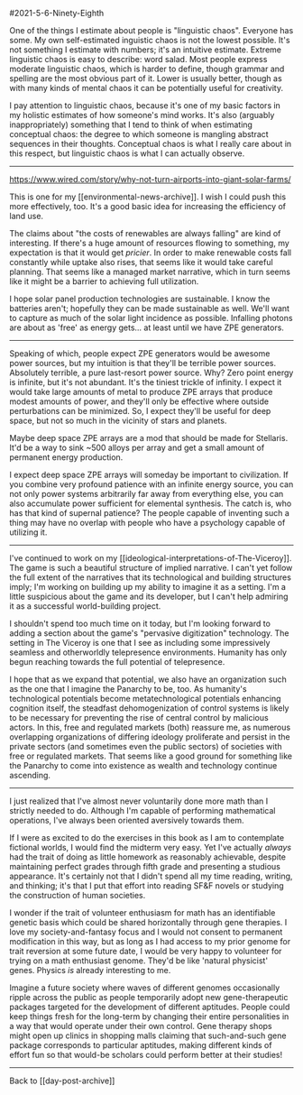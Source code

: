 #2021-5-6-Ninety-Eighth

One of the things I estimate about people is "linguistic chaos".  Everyone has some.  My own self-estimated inguistic chaos is not the lowest possible.  It's not something I estimate with numbers; it's an intuitive estimate.  Extreme linguistic chaos is easy to describe: word salad.  Most people express moderate linguistic chaos, which is harder to define, though grammar and spelling are the most obvious part of it.  Lower is usually better, though as with many kinds of mental chaos it can be potentially useful for creativity.

I pay attention to linguistic chaos, because it's one of my basic factors in my holistic estimates of how someone's mind works.  It's also (arguably inappropriately) something that I tend to think of when estimating conceptual chaos: the degree to which someone is mangling abstract sequences in their thoughts.  Conceptual chaos is what I really care about in this respect, but linguistic chaos is what I can actually observe.

---
https://www.wired.com/story/why-not-turn-airports-into-giant-solar-farms/

This is one for my [[environmental-news-archive]].  I wish I could push this more effectively, too.  It's a good basic idea for increasing the efficiency of land use.

The claims about "the costs of renewables are always falling" are kind of interesting.  If there's a huge amount of resources flowing to something, my expectation is that it would get *pricier*.  In order to make renewable costs fall constantly while uptake also rises, that seems like it would take careful planning.  That seems like a managed market narrative, which in turn seems like it might be a barrier to achieving full utilization.

I hope solar panel production technologies are sustainable.  I know the batteries aren't; hopefully they can be made sustainable as well.  We'll want to capture as much of the solar light incidence as possible.  Infalling photons are about as 'free' as energy gets... at least until we have ZPE generators.

---
Speaking of which, people expect ZPE generators would be awesome power sources, but my intuition is that they'll be terrible power sources.  Absolutely terrible, a pure last-resort power source.  Why?  Zero point energy is infinite, but it's not abundant.  It's the tiniest trickle of infinity.  I expect it would take large amounts of metal to produce ZPE arrays that produce modest amounts of power, and they'll only be effective where outside perturbations can be minimized.  So, I expect they'll be useful for deep space, but not so much in the vicinity of stars and planets.

Maybe deep space ZPE arrays are a mod that should be made for Stellaris.  It'd be a way to sink ~500 alloys per array and get a small amount of permanent energy production.

I expect deep space ZPE arrays will someday be important to civilization.  If you combine very profound patience with an infinite energy source, you can not only power systems arbitrarily far away from everything else, you can also accumulate power sufficient for elemental synthesis.  The catch is, who has that kind of supernal patience?  The people capable of inventing such a thing may have no overlap with people who have a psychology capable of utilizing it.

---
I've continued to work on my [[ideological-interpretations-of-The-Viceroy]].  The game is such a beautiful structure of implied narrative.  I can't yet follow the full extent of the narratives that its technological and building structures imply; I'm working on building up my ability to imagine it as a setting.  I'm a little suspicious about the game and its developer, but I can't help admiring it as a successful world-building project.

I shouldn't spend too much time on it today, but I'm looking forward to adding a section about the game's "pervasive digitization" technology.  The setting in The Viceroy is one that I see as including some impressively seamless and otherworldly telepresence environments.  Humanity has only begun reaching towards the full potential of telepresence.

I hope that as we expand that potential, we also have an organization such as the one that I imagine the Panarchy to be, too.  As humanity's technological potentials become metatechnological potentials enhancing cognition itself, the steadfast dehomogenization of control systems is likely to be necessary for preventing the rise of central control by malicious actors.  In this, free and regulated markets (both) reassure me, as numerous overlapping organizations of differing ideology proliferate and persist in the private sectors (and sometimes even the public sectors) of societies with free or regulated markets.  That seems like a good ground for something like the Panarchy to come into existence as wealth and technology continue ascending.

---
I just realized that I've almost never voluntarily done more math than I strictly needed to do.  Although I'm capable of performing mathematical operations, I've always been oriented aversively towards them.

If I were as excited to do the exercises in this book as I am to contemplate fictional worlds, I would find the midterm very easy.  Yet I've actually *always* had the trait of doing as little homework as reasonably achievable, despite maintaining perfect grades through fifth grade and presenting a studious appearance.  It's certainly not that I didn't spend all my time reading, writing, and thinking; it's that I put that effort into reading SF&F novels or studying the construction of human societies.

I wonder if the trait of volunteer enthusiasm for math has an identifiable genetic basis which could be shared horizontally through gene therapies.  I love my society-and-fantasy focus and I would not consent to permanent modification in this way, but as long as I had access to my prior genome for trait reversion at some future date, I would be very happy to volunteer for trying on a math enthusiast genome.  They'd be like 'natural physicist' genes.  Physics *is* already interesting to me.

Imagine a future society where waves of different genomes occasionally ripple across the public as people temporarily adopt new gene-therapeutic packages targeted for the development of different aptitudes.  People could keep things fresh for the long-term by changing their entire personalities in a way that would operate under their own control.  Gene therapy shops might open up clinics in shopping malls claiming that such-and-such gene package corresponds to particular aptitudes, making different kinds of effort fun so that would-be scholars could perform better at their studies!

---
Back to [[day-post-archive]]